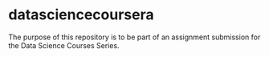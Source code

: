# datasciencecoursera
The purpose of this repository is to be part of an assignment submission for the Data Science Courses Series.
